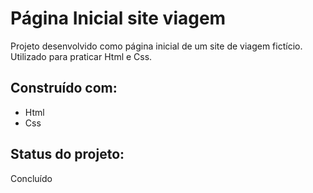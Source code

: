 <h1>Página Inicial site viagem</h1>

Projeto desenvolvido como  página inicial de um site de viagem fictício. Utilizado para praticar Html e Css.

<h2>Construído com: </h2>
<ul>
	<li>Html</li>
	<li>Css</li>
</ul>

<h2>Status do projeto: </h2>
Concluído
